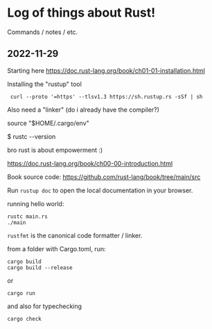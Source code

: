 # Log of things about Rust! 
Commands / notes / etc. 

## 2022-11-29
Starting here
https://doc.rust-lang.org/book/ch01-01-installation.html

Installing the "rustup" tool
```
 curl --proto '=https' --tlsv1.3 https://sh.rustup.rs -sSf | sh
```

Also need a "linker" (do i already have the compiler?)

source "$HOME/.cargo/env"

$ rustc --version

bro rust is about empowerment :)

https://doc.rust-lang.org/book/ch00-00-introduction.html

Book source code: https://github.com/rust-lang/book/tree/main/src

Run `rustup doc` to open the local documentation in your browser.

running hello world:
```
rustc main.rs
./main
```

`rustfmt` is the canonical code formatter / linker. 

from a folder with Cargo.toml, run:
```
cargo build
cargo build --release
```
or 
```
cargo run
```
and also for typechecking
```
cargo check
```
